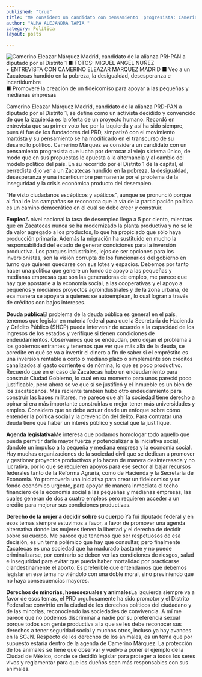 ```yaml
---
published: "true"
title: "Me considero un candidato con pensamiento  progresista: Camerino Eleazar Márquez Madrid"
author: "ALMA ALEJANDRA TAPIA "
category: Política
layout: posts

---
```


![Camerino Eleazar Márquez Madrid, candidato de la alianza PRI-PAN a diputado por el Distrito 1 ■ FOTOS: MIGUEL ANGEL NUÑEZ](http://i.imgur.com/V0BSuSom.jpg)
◗ ENTREVISTA CON CAMERINO ELEAZAR MARQUEZ MADRID 
■ Veo a un Zacatecas hundido en la pobreza, la desigualdad, desesperanza e incertidumbre  
■ Promoveré la creación de un fideicomiso para apoyar a las pequeñas y medianas empresas

Camerino Eleazar Márquez Madrid, candidato de la alianza PRD-PAN a diputado por el Distrito 1, se define como un activista decidido y convencido de que la izquierda es la oferta de un proyecto humano. 
Recordó en entrevista que su primer voto fue por la izquierda y así ha sido siempre, pues él fue de los fundadores del PRD, simpatizó con el movimiento marxista y su pensamiento se ha modificado en el transcurso de su desarrollo político.
Camerino Márquez se considera un candidato con un pensamiento progresista que lucha por derrocar al viejo sistema único, de modo que en sus propuestas le apuesta a la alternancia y al cambio del modelo político del país. 
En su recorrido por el Distrito 1 de la capital, el perredista dijo ver a un Zacatecas hundido en la pobreza, la desigualdad, desesperanza y una incertidumbre permanente por el problema de la inseguridad y la crisis económica producto del desempleo.


“He visto ciudadanos escépticos y apáticos”, aunque se pronunció porque al final de las campañas se reconozca que la vía de la participación política es un camino democrático en el cual se debe creer y construir.

**Empleo**A nivel nacional la tasa de desempleo llega a 5 por ciento, mientras que en Zacatecas nunca se ha modernizado la planta productiva y no se le da valor agregado a los productos, lo que ha propiciado que sólo haya producción primaria. 
Además la migración ha sustituido en mucho la responsabilidad del estado de generar condiciones para la inversión productiva.
Los parques industriales, lejos de ser opciones para los inversionistas, son la visión corrupta de los funcionarios del gobierno en turno que quieren quedarse con sus lotes y espacios.
Debemos por tanto hacer una política que genere un fondo de apoyo a las pequeñas y medianas empresas que son las generadoras de empleo, me parece que hay que apostarle a la economía social, a las cooperativas y el apoyo a pequeños y medianos proyectos agroindustriales y de la zona urbana, de esa manera se apoyará a quienes se autoemplean, lo cual logran a través de créditos con bajos intereses.

**Deuda pública**El problema de la deuda pública es general en el país, tenemos que legislar en materia federal para que la Secretaría de Hacienda y Crédito Público (SHCP) pueda intervenir de acuerdo a la capacidad de los ingresos de los estados y verifique si tienen condiciones de endeudamientos.
Observamos que se endeudan, pero dejan el problema a los gobiernos entrantes y tenemos que ver que más allá de la deuda, se acredite en qué se va a invertir el dinero a fin de saber si el empréstito es una inversión rentable a corto o mediano plazo o simplemente son créditos canalizados al gasto corriente o de nómina, lo que es poco productivo.
Recuerdo que en el caso de Zacatecas hubo un endeudamiento para construir Ciudad Gobierno, lo cual en su momento para unos pareció poco justificable, pero ahora se ve que sí se justificó y el inmueble es un bien de los zacatecanos.
Más reciente también hubo otro endeudamiento para construir las bases militares, me parece que ahí la sociedad tiene derecho a opinar si era más importante construirlas o mejor tener más universidades y empleo. Considero que se debe actuar desde un enfoque sobre cómo entender la política social y la prevención del delito.
Para contratar una deuda tiene que haber un interés público y social que la justifique.

**Agenda legislativa**Me interesa que podamos homologar todo aquello que pueda permitir darle mayor fuerza y potencializar a la iniciativa social, dándole un impulso a la pequeña y mediana empresa y la economía social.
Hay muchas organizaciones de la sociedad civil que se dedican a promover y gestionar proyectos productivos y lo hacen de manera desinteresada y no lucrativa, por lo que se requieren apoyos para ese sector al bajar recursos federales tanto de la Reforma Agraria, como de Hacienda y la Secretaría de Economía.
Yo promovería una iniciativa para crear un fideicomiso y un fondo económico urgente, para apoyar de manera inmediata el techo financiero de la economía social a las pequeñas y medianas empresas, las cuales generan de dos a cuatro empleos pero requieren acceder a un crédito para mejorar sus condiciones productivas.

**Derecho de la mujer a 
decidir sobre su cuerpo** 
Ya fui diputado federal y en esos temas siempre estuvimos a favor, a favor de promover una agenda alternativa donde las mujeres tienen la libertad y el derecho de decidir sobre su cuerpo.
Me parece que tenemos que ser respetuosos de esa decisión, es un tema polémico que hay que consultar, pero finalmente Zacatecas es una sociedad que ha madurado bastante y no puede criminalizarse, por contrario se deben ver las condiciones de riesgos, salud e inseguridad para evitar que pueda haber mortalidad por practicarse clandestinamente el aborto.
Es preferible que entendamos que debemos legislar en ese tema no viéndolo con una doble moral, sino previniendo que no haya consecuencias mayores.

**Derechos de minorías, homosexuales y animales**La izquierda siempre va a favor de esos temas, el PRD orgullosamente ha sido promotor y el Distrito Federal se convirtió en la ciudad de los derechos políticos del ciudadano y de las minorías, reconociendo las sociedades de convivencia.
A mí me parece que no podemos discriminar a nadie por su preferencia sexual porque todos son gente productiva a la que se les debe reconocer sus derechos a tener seguridad social y muchos otros, incluso ya hay avances en la SCJN.
Respecto de los derechos de los animales, es un tema que por supuesto estaría dentro de la agenda de Camerino Márquez. La protección de los animales se tiene que observar  y vuelvo a poner el ejemplo de la Ciudad de México, donde se decidió legislar para proteger a todos los seres vivos y reglamentar para que los dueños sean más responsables con sus animales.
